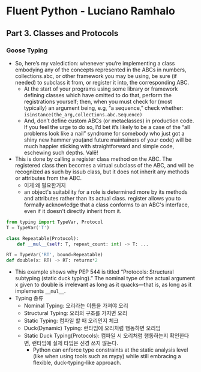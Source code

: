 # Fluent Python - Luciano Ramhalo
## Part 3. Classes and Protocols
### Goose Typing
- So, here’s my valediction: whenever you’re implementing a class embodying any of the concepts represented in the ABCs in numbers, collections.abc, or other framework you may be using, be sure (if needed) to subclass it from, or register it into, the corresponding ABC.
    - At the start of your programs using some library or framework defining classes which have omitted to do that, perform the registrations yourself; then, when you must check for (most typically) an argument being, e.g, “a sequence,” check whether: `isinstance(the_arg,collections.abc.Sequence)`
    - And, don’t define custom ABCs (or metaclasses) in production code. If you feel the urge to do so, I’d bet it’s likely to be a case of the “all problems look like a nail” syndrome for somebody who just got a shiny new hammer you(and future maintainers of your code) will be much happier sticking with straightforward and simple code, eschewing such depths. Valē!
- This is done by calling a register class method on the ABC. The registered class then becomes a virtual subclass of the ABC, and will be recognized as such by issub class, but it does not inherit any methods or attributes from the ABC.
    - 이게 왜 필요한거지
    - an object's suitability for a role is determined more by its methods and attributes rather than its actual class. register allows you to formally acknowledge that a class conforms to an ABC's interface, even if it doesn't directly inherit from it.

```python
from typing import TypeVar, Protocol
T = TypeVar('T')

class Repeatable(Protocol):
    def __mul__(self: T, repeat_count: int) -> T: ...

RT = TypeVar('RT', bound=Repeatable)
def double(x: RT) -> RT: returnx*2
```

- This example shows why PEP 544 is titled “Protocols: Structural subtyping (static duck typing).” The nominal type of the actual argument x given to double is irrelevant as long as it quacks—that is, as long as it implements `__mul__`.
- Typing 종류
    - Nominal Typing: 오리라는 이름을 가져야 오리
    - Structural Typing: 오리의 구조를 가지면 오리
    - Static Typing: 컴파일 할 때 오리인지 체크
    - Duck(Dynamic) Typing: 런타임에 오리처럼 행동하면 오리임
    - Static Duck Typing(Protocols): 컴파일 시 오리처럼 행동하는지 확인한다면, 런타임에 실제 타입은 신경 쓰지 않는다.
        - Python can enforce type constraints at the static analysis level (like when using tools such as mypy) while still embracing a flexible, duck-typing-like approach.
